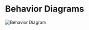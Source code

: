# **Behavior Diagrams**

![Behavior Diagram](https://user-images.githubusercontent.com/82401251/152669680-53c6b336-684c-405d-9821-00662d5bf1d0.jpg)

